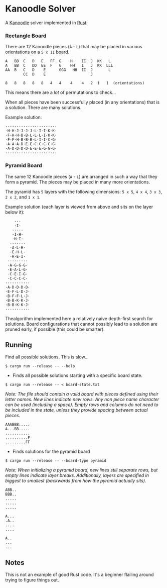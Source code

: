 # Kanoodle Solver

A [Kanoodle](https://www.educationalinsights.com/kanoodle) solver implemented in [Rust](https://www.rust-lang.org/).

### Rectangle Board

There are 12 Kanoodle pieces (`A` - `L`) that may be placed in various orientations on a `5 x 11` board.

```
A   BB  C   D   E   FF  G    H    II  J  KK   L
A   BB  C   DD  EE  F   G    HH   I   J  KK  LLL
AA  B   C   D    E      GGG   HH  II  J       L
        CC  D    E                    J
        
8   8   8   8   8   4   4    4    4   2  1   1  (orientations)
```

This means there are a _lot_ of permutations to check...

When all pieces have been successfully placed (in any orientations) that is a solution. There are many solutions.

Example solution:
```
·······················
·H·H·J·J·J·J·L·I·I·K·K·
·F·H·H·B·B·L·L·L·I·K·K·
·F·F·H·B·B·B·L·I·I·C·G·
·A·A·A·D·E·E·C·C·C·C·G·
·A·D·D·D·D·E·E·E·G·G·G·
·······················
```

### Pyramid Board

The same 12 Kanoodle pieces (`A` - `L`) are arranged in such a way that they form a pyramid. The pieces may be placed in many more orientations.

The pyramid has `5` layers with the following dimensions: `5 x 5`, `4 x 4`, `3 x 3`, `2 x 2`, and `1 x 1`.

Example solution (each layer is viewed from above and sits on the layer below it):
```
    ···
    ·I·
   ·····
   ·I·H·
   ·H·I·
  ·······
  ·A·L·H·
  ·E·H·L·
  ·H·E·I·
 ·········
 ·A·G·G·G·
 ·E·A·L·G·
 ·C·E·I·G·
 ·C·C·C·C·
··········· 
·A·D·D·D·D·
·E·F·L·D·J·
·B·F·F·L·J·
·B·B·K·K·J·
·B·B·K·K·J·
···········
```



Thealgorithm implemented here a relatively naive depth-first search for solutions. Board configurations that cannot possibly lead to a solution are pruned early, if possible (this could be smarter).

## Running

Find all possible solutions. This is slow...
```shell
$ cargo run --release -- --help
```

* Finds all possible solutions starting with a specific board state.
```shell
$ cargo run --release -- < board-state.txt
```
*Note: The file should contain a valid board with pieces defined using their letter names. New lines indicate new rows. Any non piece name character can be used (including a space). Empty rows and columns do not need to be included in the state, unless they provide spacing between actual pieces.*
  ```text
  AAABBB.....
  A...BB.....
  ...........
  ..........F
  .........FF
  ```

* Finds solutions for the pyramid board
```shell
$ cargo run --release -- --board-type pyramid
```
*Note: When initializing a pyramid board, new lines still separate rows, but empty lines indicate layer breaks. Additionally, layers are specified in biggest to smallest (backwards from how the pyramid actually sits).*

```text
ABB..
BBB..
.....
.....
.....

A...
.A..
....
....

A..
...
...
```



## Notes

This is not an example of good Rust code. It's a beginner flailing around trying to figure things out.